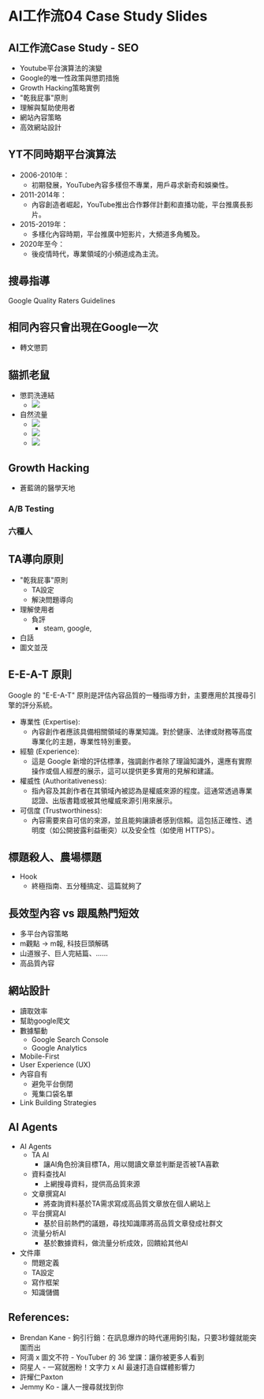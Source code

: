 # AI工作流04 Case Study Slides

<div class="slide">

## AI工作流Case Study - SEO 
* Youtube平台演算法的演變
* Google的唯一性政策與懲罰措施
* Growth Hacking策略實例
* "乾我屁事"原則
* 理解與幫助使用者
* 網站內容策略
* 高效網站設計

</div>

<div class="slide">

## YT不同時期平台演算法

* 2006-2010年：
  * 初期發展，YouTube內容多樣但不專業，用戶尋求新奇和娛樂性。
* 2011-2014年：
  * 內容創造者崛起，YouTube推出合作夥伴計劃和直播功能，平台推廣長影片。
* 2015-2019年：
  * 多樣化內容時期，平台推廣中短影片，大頻道多角觸及。
* 2020年至今：
  * 後疫情時代，專業領域的小頻道成為主流。

</div>


<div class="slide">

## 搜尋指導
Google Quality Raters Guidelines 

## 相同內容只會出現在Google一次
* 轉文懲罰

## 貓抓老鼠
* 懲罰洗連結
  * ![](./04/在路上.webp)
* 自然流量
  * ![](./04/柯文哲%20(0).webp)
  * ![](./04/柯文哲%20(1).webp)
  * ![](./04/柯文哲%20(2).webp)

</div>

<div class="slide">

## Growth Hacking
* 蒼藍鴿的醫學天地

### A/B Testing


### 六種人


</div>

<div class="slide">

## TA導向原則
  * "乾我屁事"原則
    * TA設定
    * 解決問題導向
  * 理解使用者
    * 負評
      * steam, google, 
  * 白話
  * 圖文並茂

</div>

<div class="slide">

## E-E-A-T 原則

Google 的 "E-E-A-T" 原則是評估內容品質的一種指導方針，主要應用於其搜尋引擎的評分系統。

* 專業性 (Expertise):
  * 內容創作者應該具備相關領域的專業知識。對於健康、法律或財務等高度專業化的主題，專業性特別重要。
* 經驗 (Experience):
  * 這是 Google 新增的評估標準，強調創作者除了理論知識外，還應有實際操作或個人經歷的展示，這可以提供更多實用的見解和建議。
* 權威性 (Authoritativeness):
  * 指內容及其創作者在其領域內被認為是權威來源的程度。這通常透過專業認證、出版書籍或被其他權威來源引用來展示。
* 可信度 (Trustworthiness):
  * 內容需要來自可信的來源，並且能夠讓讀者感到信賴。這包括正確性、透明度（如公開披露利益衝突）以及安全性（如使用 HTTPS）。

</div>

<div class="slide">

## 標題殺人、農場標題
* Hook
  * 終極指南、五分種搞定、這篇就夠了


</div>


<div class="slide">

## 長效型內容 vs 跟風熱門短效
* 多平台內容策略
* m觀點 -> m報, 科技巨頭解碼
* 山道猴子、巨人完結篇、......
* 高品質內容

</div>


<div class="slide">

## 網站設計
* 讀取效率
* 幫助google爬文
* 數據驅動
  * Google Search Console
  * Google Analytics
* Mobile-First
* User Experience (UX) 
* 內容自有
  * 避免平台倒閉
  * 蒐集口袋名單
* Link Building Strategies

</div>

<div class="slide">

## AI Agents

* AI Agents
  * TA AI
    * 讓AI角色扮演目標TA，用以閱讀文章並判斷是否被TA喜歡 
  * 資料查找AI
    * 上網搜尋資料，提供高品質來源
  * 文章撰寫AI
    * 將查詢資料基於TA需求寫成高品質文章放在個人網站上
  * 平台撰寫AI
    * 基於目前熱們的議題，尋找知識庫將高品質文章發成社群文
  * 流量分析AI
    * 基於數據資料，做流量分析成效，回饋給其他AI
* 文件庫
  * 問題定義
  * TA設定
  * 寫作框架
  * 知識儲備

</div>


<div class="slide">

## References:

* Brendan Kane - 鉤引行銷：在訊息爆炸的時代運用鉤引點，只要3秒鐘就能突圍而出
* 阿滴 x 圖文不符 - YouTuber 的 36 堂課：讓你被更多人看到
* 冏星人 - 一寫就圈粉！文字力 x AI 最速打造自媒體影響力
* 許耀仁Paxton 
* Jemmy Ko - 讓人一搜尋就找到你

</div>